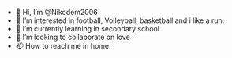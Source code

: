 - 👋 Hi, I’m @Nikodem2006
- 👀 I’m interested in football, Volleyball, basketball and i like a run. 
- 🌱 I’m currently learning in secondary school
- 💞️ I’m looking to collaborate on love
- 📫 How to reach me in home. 

<!---
Nikodem2006/Nikodem2006 is a ✨ special ✨ repository because its `README.md` (this file) appears on your GitHub profile.
You can click the Preview link to take a look at your changes.
--->
